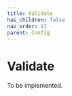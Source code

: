 ```yaml
---
title: Validate
has_children: false
nav_order: 13
parent: Config
---
```


# Validate

To be implemented.